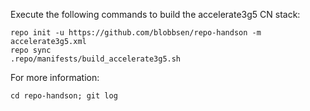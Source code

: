Execute the following commands to build the accelerate3g5 CN stack:

```    
repo init -u https://github.com/blobbsen/repo-handson -m accelerate3g5.xml
repo sync
.repo/manifests/build_accelerate3g5.sh
```

For more information:

```
cd repo-handson; git log
```    

